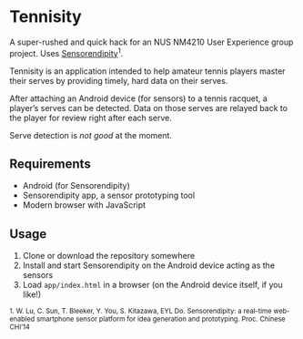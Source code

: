 # Tennisity

A super-rushed and quick hack for an NUS NM4210 User Experience group project. Uses [Sensorendipity](https://sensorendipity.github.io/)<sup>1</sup>.

Tennisity is an application intended to help amateur tennis players master their serves by providing timely, hard data on their serves.

After attaching an Android device (for sensors) to a tennis racquet, a player&rsquo;s serves can be detected. Data on those serves are relayed back to the player for review right after each serve.

Serve detection is *not good* at the moment.

## Requirements

* Android (for Sensorendipity)
* Sensorendipity app, a sensor prototyping tool
* Modern browser with JavaScript

## Usage

1. Clone or download the repository somewhere
2. Install and start Sensorendipity on the Android device acting as the sensors
3. Load `app/index.html` in a browser (on the Android device itself, if you like!)

<sub>1. W. Lu, C. Sun, T. Bleeker, Y. You, S. Kitazawa, EYL Do. Sensorendipity: a real-time web-enabled smartphone sensor platform for idea generation and prototyping. Proc. Chinese CHI&rsquo;14</sub>

